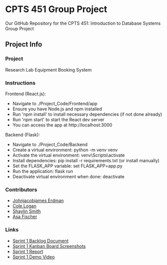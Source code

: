 # CPTS 451 Group Project
Our GitHub Repository for the CPTS 451: Introduction to Database Systems Group Project

## Project Info

### Project
Research Lab Equipment Booking System

### Instructions
Frontend (React.js):
- Navigate to ./Project_Code/Frontend/app
- Ensure you have Node.js and npm installed
- Run 'npm install' to install necessary dependencies (if not done already)
- Run 'npm start' to start the React dev server
- You can access the app at http://localhost:3000

Backend (Flask):
- Navigate to ./Project_Code/Backend
- Create a virtual environment: python -m venv venv
- Activate the virtual environment: venv\Scripts\activate
- Install dependencies: pip install -r requirements.txt (or install manually)
- Set the FLASK_APP variable: set FLASK_APP=app.py
- Run the application: flask run
- Deactivate virtual environment when done: deactivate

### Contributors
- [Johnjacobjames Erdman](https://github.com/j3erdman)
- [Cole Logan](https://github.com/clogan1227)
- [Shaylin Smith](https://github.com/plasmaaShark)
- [Asa Fischer](https://github.com/afischa)

### Links
- [Sprint 1 Backlog Document](https://github.com/j3erdman/CPTS-451-Group-Project/blob/main/Documentation/Sprint_1_Backlog_Document.pdf)
- [Sprint 1 Kanban Board Screenshots](https://github.com/j3erdman/CPTS-451-Group-Project/blob/main/Documentation/Kanban_Board_Screenshots_Sprint_1.pdf)
- [Sprint 1 Report](https://github.com/j3erdman/CPTS-451-Group-Project/blob/main/Documentation/sprint_report_1.md)
- [Sprint 1 Demo Video](https://www.youtube.com/watch?v=MOndm01JRiQ)

